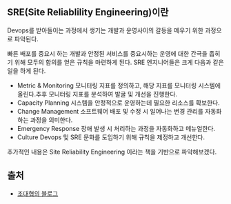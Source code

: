 ## SRE(Site Reliablility Engineering)이란
 Devops를 받아들이는 과정에서 생기는 개발과 운영사이의 갈등을 메우기 위한 과정으로 파악된다.

 빠른 배포를 중요시 하는 개발과 안정된 서비스를 중요시하는 운영에 대한 간극을 좁히기 위해 모두의 합의를 얻은 규칙을 마련하게 된다. 
 SRE 엔지니어들은 크게 다음과 같은 일을 하게 된다.

 - Metric & Monitoring
 모니터링 지표를 정의하고, 해당 지표를 모니터링 시스템에 올린다.추후 모니터링 지표를 분석하여 발굴 및 개선을 진행한다.
 - Capacity Planning
 시스템을 안정적으로 운영하는데 필요한 리소스를 확보한다. 
 - Change Management
 소프트웨어 배포 및 수정 시 일어나는 변경 관리를 자동화하는 과정을 의미한다.
 - Emergency Response
 장애 발생 시 처리하는 과정을 자동화하고 메뉴얼한다.
 - Culture
 Devops 및 SRE 문화를 도입하기 위해 규칙을 제정하고 개선한다.

추가적인 내용은 Site Reliability Engineering 이라는 책을 기반으로 파악해보겠다.

 ## 출처 
 - [조대협의 블로그](https://bcho.tistory.com/1328?category=502863)